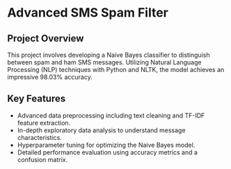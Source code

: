 # Advanced SMS Spam Filter

## Project Overview
This project involves developing a Naive Bayes classifier to distinguish between spam and ham SMS messages. Utilizing Natural Language Processing (NLP) techniques with Python and NLTK, the model achieves an impressive 98.03% accuracy.

## Key Features
- Advanced data preprocessing including text cleaning and TF-IDF feature extraction.
- In-depth exploratory data analysis to understand message characteristics.
- Hyperparameter tuning for optimizing the Naive Bayes model.
- Detailed performance evaluation using accuracy metrics and a confusion matrix.

